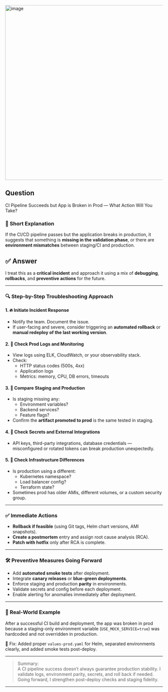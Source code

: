 
<img width="1006" height="557" alt="image" src="https://github.com/user-attachments/assets/70b509e2-eca7-463d-b2d1-9ef989bbaef2" />


















## Question  
CI Pipeline Succeeds but App is Broken in Prod — What Action Will You Take?

### 📝 Short Explanation  
If the CI/CD pipeline passes but the application breaks in production, it suggests that something is **missing in the validation phase**, or there are **environment mismatches** between staging/CI and production.

## ✅ Answer  

I treat this as a **critical incident** and approach it using a mix of **debugging**, **rollbacks**, and **preventive actions** for the future.

---

### 🔍 Step-by-Step Troubleshooting Approach

#### 1. 🔥 **Initiate Incident Response**
- Notify the team. Document the issue.
- If user-facing and severe, consider triggering an **automated rollback** or **manual redeploy of the last working version**.

#### 2. 🧪 **Check Prod Logs and Monitoring**
- View logs using ELK, CloudWatch, or your observability stack.
- Check:
  - HTTP status codes (500s, 4xx)
  - Application logs
  - Metrics: memory, CPU, DB errors, timeouts

#### 3. 🔁 **Compare Staging and Production**
- Is staging missing any:
  - Environment variables?
  - Backend services?
  - Feature flags?
- Confirm the **artifact promoted to prod** is the same tested in staging.

#### 4. 🔐 **Check Secrets and External Integrations**
- API keys, third-party integrations, database credentials — misconfigured or rotated tokens can break production unexpectedly.

#### 5. 🧾 **Check Infrastructure Differences**
- Is production using a different:
  - Kubernetes namespace?
  - Load balancer config?
  - Terraform state?
- Sometimes prod has older AMIs, different volumes, or a custom security group.

---

### ✅ Immediate Actions

- **Rollback if feasible** (using Git tags, Helm chart versions, AMI snapshots).
- **Create a postmortem** entry and assign root cause analysis (RCA).
- **Patch with hotfix** only after RCA is complete.

---

### 🛠️ Preventive Measures Going Forward

- Add **automated smoke tests** after deployment.
- Integrate **canary releases** or **blue-green deployments**.
- Enforce staging and production **parity** in environments.
- Validate secrets and config before each deployment.
- Enable alerting for anomalies immediately after deployment.

---

### 🧠 Real-World Example

After a successful CI build and deployment, the app was broken in prod because a staging-only environment variable (`USE_MOCK_SERVICE=true`) was hardcoded and not overridden in production.

🔧 Fix: Added proper `values-prod.yaml` for Helm, separated environments clearly, and added smoke tests post-deploy.

---

> Summary:  
> A CI pipeline success doesn’t always guarantee production stability. I validate logs, environment parity, secrets, and roll back if needed. Going forward, I strengthen post-deploy checks and staging fidelity.

---
